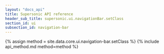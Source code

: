 ```yaml
---
layout: "docs_api"
title: Supersonic API reference
header_sub_title: supersonic.ui.navigationBar.setClass
section_id: ui
subsection_id: navigation-bar
---
```


{% assign method = site.data.core.ui.navigation-bar.setClass %}
{% include api_method.md method=method %}
